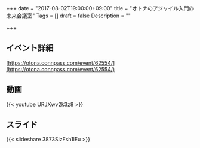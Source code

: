 +++
date = "2017-08-02T19:00:00+09:00"
title = "オトナのアジャイル入門@未来会議室"
Tags = []
draft = false
Description = ""

+++

## イベント詳細

[https://otona.connpass.com/event/62554/](https://otona.connpass.com/event/62554/)

## 動画

{{< youtube URJXwv2k3z8 >}}

## スライド

{{< slideshare 3873SlzFsh1lEu >}}
